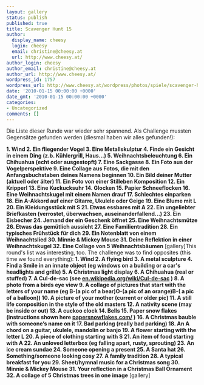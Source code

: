 ```yaml
---
layout: gallery
status: publish
published: true
title: Scavenger Hunt 15
author:
  display_name: cheesy
  login: cheesy
  email: christine@cheesy.at
  url: http://www.cheesy.at/
author_login: cheesy
author_email: christine@cheesy.at
author_url: http://www.cheesy.at/
wordpress_id: 1757
wordpress_url: http://www.cheesy.at/wordpress/photos/spiele/scavenger-hunt/scavenger-hunt-15/
date: '2010-01-15 00:00:00 +0000'
date_gmt: '2010-01-15 00:00:00 +0000'
categories:
- Uncategorized
comments: []
---
```

<!--:de-->Die Liste dieser Runde war wieder sehr spannend. Als Challenge mussten Gegensätze gefunden werden (diesmal haben wir alles gefunden!):
**1. Wind
2. Ein fliegender Vogel
3. Eine Metallskulptur
4. Finde ein Gesicht in einem Ding (z.b. Kühlergrill, Haus...)
5. Weihnachtsbeleuchtung
6. Ein Chihuahua (echt oder ausgestopft)
7. Eine Sackgasse
8. Ein Foto aus der Vogelperspektive
9. Eine Collage aus Fotos, die mit den Anfangsbuchstaben deines Namens beginnen
10. Ein Bild deiner Mutter (aktuell oder älter)
11. Ein Foto von einer Stilleben Komposition
12. Ein Kripperl
13. Eine Kuckucksuhr
14. Glocken
15. Papier Schneeflocken
16. Eine Weihnachtskugel mit einem Namen drauf
17. Schlechtes einparken
18. Ein A-Akkord auf einer Gitarre, Ukulele oder Geige
19. Eine Blume mit L
20. Ein Kleidungsstück mit S
21. Etwas essbares mit A
22. Ein ungeliebter Briefkasten (verrostet, überwachsen, auseinanderfallend...)
23. Ein Eisbecher
24. Jemand der ein Geschenk öffnet
25. Eine Weihnachtsmütze
26. Etwas das gemütlich aussieht
27. Eine Familientradition
28. Ein typisches Frühstück für dich
29. Ein Notenblatt von einem Weihnachtslied
30. Minnie & Mickey Mouse
31. Deine Reflektion in einer Weihnachtskugel
32. Eine Collage von 5 Weihnachtsbäumen**
[gallery]<!--:--><!--:en-->This round's list was interesting, too. The challenge was to find opposites (this time we found everything):
**1. Wind
2. A flying bird
3. A metal sculpture
4. Find a Smile in an innate object (eg windows on a building or a car's headlights and grille)
5. A Christmas light display
6. A Chihuahua (real or stuffed)
7. A Cul-de-sac (see [en.wikipedia.org/wiki/Cul-de-sac](http://en.wikipedia.org/wiki/Cul-de-sac) )
8. A photo from a birds eye view
9. A collage of pictures that start with the letters of your name (eg B-(a pic of a bear)O-(a pic of an orange)B-( a pic of a balloon))
10. A picture of your mother (current or older pic)
11. A still life composition in the style of the old masters
12. A nativity scene (may be inside or out)
13. A cuckoo clock
14. Bells
15. Paper snow flakes (instructions shown here [papersnowflakes.com/](http://papersnowflakes.com/) )
16. A Christmas bauble with someone’s name on it
17. Bad parking (really bad parking)
18. An A chord on a guitar, ukulele, mandolin or banjo
19. A flower starting with the letter L
20. A piece of clothing starting with S
21. An item of food starting with A
22. An unloved letterbox (eg falling apart, rusty, sprouting)
23. An ice cream sundae
24. Someone opening a present
25. A Santa hat
26. Something/someone looking cosy
27. A family tradition
28. A typical breakfast for you
29. Sheet/hymnal music for a Christmas song
30. Minnie & Mickey Mouse
31. Your reflection in a Christmas Ball Ornament
32. A collage of 5 Christmas trees in one image**
[gallery]<!--:-->
